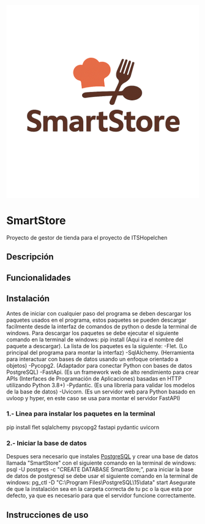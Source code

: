 ![Logo](core/assets/icons/SSICON.png)
# SmartStore
Proyecto de gestor de tienda para el proyecto de ITSHopelchen

## Descripción

## Funcionalidades

## Instalación
Antes de iniciar con cualquier paso del programa se deben descargar los paquetes usados en el programa, estos paquetes se pueden descargar facilmente desde la interfaz de comandos de python o desde la terminal de windows. Para descargar los paquetes se debe ejecutar el siguiente comando en la terminal de windows: pip install (Aqui ira el nombre del paquete a descargar).
La lista de los paquetes es la siguiente:
-Flet. (Lo principal del programa para montar la interfaz)
-SqlAlchemy. (Herramienta para interactuar con bases de datos usando un enfoque         orientado a objetos)
-Pycopg2. (Adaptador para conectar Python con bases de datos PostgreSQL)
-FastApi. (Es un framework web de alto rendimiento para crear APIs (Interfaces de Programación de Aplicaciones) basadas en HTTP utilizando Python 3.8+)
-Pydantic. (Es una libreria para validar los modelos de la base de datos)
-Uvicorn. (Es un servidor web para Python basado en uvloop y hyper, en este caso se usa para montar el servidor FastAPI)

### 1.- Linea para instalar los paquetes en la terminal
pip install flet sqlalchemy psycopg2 fastapi pydantic uvicorn
### 2.- Iniciar la base de datos
Despues sera necesario que instales [PostgreSQL](https://www.postgresql.org/download/windows/) y crear una base de datos llamada "SmartStore" con el siguiente comando en la terminal de windows: psql -U postgres -c "CREATE DATABASE SmartStore;", para iniciar la base de datos de postgresql se debe usar el siguiente comando en la terminal de windows: pg_ctl -D "C:\Program Files\PostgreSQL\15\data" start
Asegurate de que la instalación sea en la carpeta correcta de tu pc o la que esta por defecto, ya que es necesario para que el servidor funcione correctamente.
## Instrucciones de uso